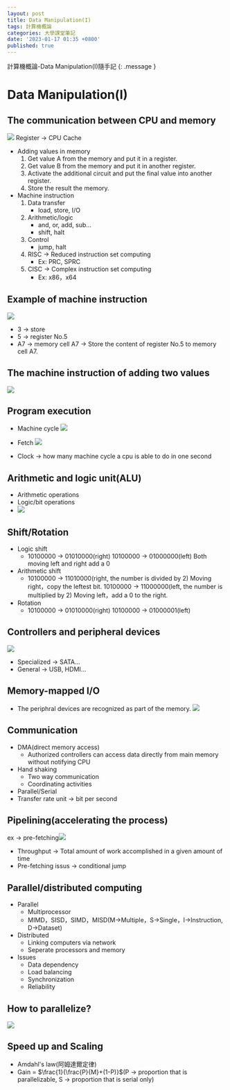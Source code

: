 ```yaml
---
layout: post
title: Data Manipulation(I)
tags: 計算機概論
categories: 大學課堂筆記
date: '2023-01-17 01:35 +0800'
published: true
---
```

計算機概論-Data Manipulation(I)隨手記
{: .message }

# Data Manipulation(I)
## The communication between CPU and memory
![](https://i.imgur.com/sEBH2IU.png)
Register -> CPU Cache
* Adding values in memory
    1. Get value A from the memory and put it in a register.
    2. Get value B from the memory and put it in another register.
    3. Activate the additional circuit and put the final value into another register.
    4. Store the result the memory.
* Machine instruction
    1. Data transfer
        * load, store, I/O
    2. Arithmetic/logic
        * and, or, add, sub...
        * shift, halt
    3. Control
        * jump, halt
    4. RISC -> Reduced instruction set computing
        * Ex: PRC, SPRC
    5. CISC -> Complex instruction set computing
        * Ex: x86，x64
## Example of machine instruction
![](https://i.imgur.com/UYGKbh0.png)
* 3 -> store
* 5 -> register No.5
* A7 -> memory cell A7
-> Store the content of register No.5 to memory cell A7.
## The machine instruction of adding two values
![](https://i.imgur.com/Xa7EtHE.png)
## Program execution
* Machine cycle
    ![](https://i.imgur.com/N1Jiuk9.png)
* Fetch
    ![](https://i.imgur.com/pJF8QS9.png)

* Clock -> how many machine cycle a cpu is able to do in one second
## Arithmetic and logic unit(ALU)
* Arithmetic operations
* Logic/bit operations
* ![](https://i.imgur.com/pfBxlEH.png)
## Shift/Rotation
* Logic shift
    * 10100000 -> 01010000(right)
      10100000 -> 01000000(left)
      Both moving left and right add a 0
* Arithmetic shift
    * 10100000 -> 11010000(right, the number is divided by 2)
      Moving right，copy the leftest bit.
      10100000 -> 11000000(left, the number is multiplied by 2)
      Moving left，add a 0 to the right.
* Rotation 
    * 10100000 -> 01010000(right)
      10100000 -> 01000001(left)
## Controllers and peripheral devices
![](https://i.imgur.com/AZ4fwQH.png)
* Specialized -> SATA...
* General -> USB, HDMI...
## Memory-mapped I/O
* The periphral devices are recognized as part of the memory.
![](https://i.imgur.com/YFL6td3.png)
## Communication
* DMA(direct memory access)
    * Authorized controllers can access data directly from main memory without notifying CPU
* Hand shaking
    * Two way communication
    * Coordinating activities
* Parallel/Serial
* Transfer rate unit -> bit per second 
## Pipelining(accelerating the process)
ex -> pre-fetching![](https://i.imgur.com/gPsrUkp.png)
* Throughput -> Total amount of work accomplished in a given amount of time
* Pre-fetching issus -> conditional jump
## Parallel/distributed computing
* Parallel
    * Multiprocessor
    * MIMD，SISD，SIMD，MISD(M->Multiple，S->Single，I->Instruction, D->Dataset)
* Distributed
    * Linking computers via network
    * Seperate processors and memory
* Issues
    * Data dependency
    * Load balancing
    * Synchronization
    * Reliability
## How to parallelize?
![](https://i.imgur.com/xrTQCOL.png)
## Speed up and Scaling
* Amdahl's law(阿姆達爾定律)
* Gain = $\frac{1}{\frac{P}{M}+(1-P)}$(P -> proportion that is parallelizable, S -> proportion that is serial only)












